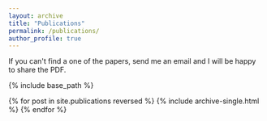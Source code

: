 ```yaml
---
layout: archive
title: "Publications"
permalink: /publications/
author_profile: true
---
```


If you can't find a one of the papers, send me an email and I will be happy to share the PDF.

{% include base_path %}

{% for post in site.publications reversed %}
  {% include archive-single.html %}
{% endfor %}
